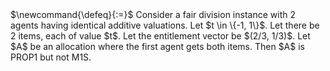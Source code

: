 <span class="invisible">
$\newcommand{\defeq}{:=}$
</span>
Consider a fair division instance with 2 agents having identical additive valuations.
Let $t \in \{-1, 1\}$. Let there be 2 items, each of value $t$.
Let the entitlement vector be $(2/3, 1/3)$.
Let $A$ be an allocation where the first agent gets both items.
Then $A$ is PROP1 but not M1S.
